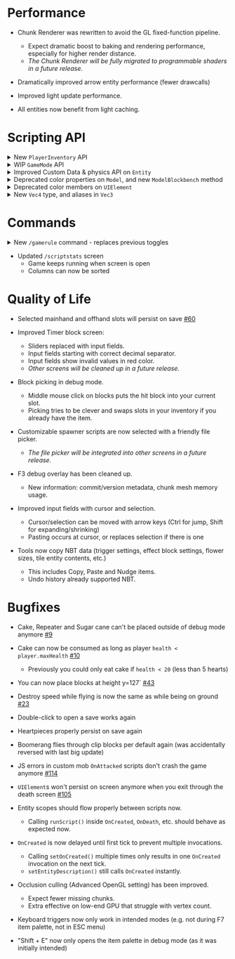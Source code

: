 # Performance

- Chunk Renderer was rewritten to avoid the GL fixed-function pipeline. 
  - Expect dramatic boost to baking and rendering performance, especially for higher render distance.
  - *The Chunk Renderer will be fully migrated to programmable shaders in a future release.*
    
- Dramatically improved arrow entity performance (fewer drawcalls)

- Improved light update performance.

- All entities now benefit from light caching.


# Scripting API

<details>
<summary>
New <code>PlayerInventory</code> API
</summary>

```ts
// 2 new methods
class PlayerInventory {
    /** Returns the Armor slot of an item, based on ID. */
    function getArmorSlot(itemId: number): number;

    /** Returns the Armor slot of an item, based on ID and damage value. */
    function getArmorSlot(itemId: number, itemDamage: number): number;
}
```

</details>

<details>
<summary>
WIP <code>GameMode</code> API
</summary>

```ts
/** New class in preparation for multiplayer and per-player game modes, similar to modern MC. */
class GameMode {
    function getName(): "debug" | "adventure";
}

// 1 new method
class EntityPlayer {
    /** Returns the currently active game mode. */
    function getGameMode(): GameMode;
}
```

</details>

<details>
<summary>
Improved Custom Data & physics API on <code>Entity</code>
</summary>

```ts
/** Primitive types that persist on save.
  * Boolean is not supported yet (not explicitly representable in NBT). */
type Tag = null | number | string;

enum Facing {
	Down = 0,
	Up = 1,
	North = 2,
	South = 3,
	West = 4,
	East = 5,
}

// 1 new property, 4 new methods
class Entity {
    /** If entity has noclip active (no collision with blocks, triggers, etc.) */
    get noPhysics(): boolean;
    set noPhysics(value: boolean);
    
    /** Get if a value with the given key exists. */
    function hasTag(key: string): boolean;

    /** Get a tag by key. */
    function getTag(key: string): Tag;

    /** Set a tag by key. 
      * Returns the previous value.
      * Unsupported types will not persist on save. */
    function setTag(key: string, value: Tag): Tag;

    /** Returns the face direction of the yaw rotation based on the cardinal points. */
    function getFacing(): Facing;
}
```

</details>

<details>
<summary>
Deprecated color properties on <code>Model</code>, and new <code>ModelBlockbench</code> method
</summary>

```ts
// 1 new method
class ModelBlockbench {
    function addBoxInflated(width: number, height: number, length: number, textureOffsetX: number, textureOffsetY: number, inflate: number);
}
```

```ts
/** Options for {@link Model} color. */
enum ModelColorMode {
    Default = 0,
    AttachedTo = 1,
    Custom = 2,
    ModelAttachment = 3,
}

// (2 new) & (5 deprecated) properties, 2 deprecated methods
class Model {
    /** Options for model color. */
    colorMode: ModelColorMode;

    /** Color of model. Interacts with {@link colorMode}. */
    color: Vec4;
    
    /** @deprecated Alias of {@link colorMode}; renamed to {@link colorMode} */
    modes: ModelColorMode;

    /** @deprecated Alias of {@link color.r}; use {@link color.r} or {@link color.x} */
    colorRed: number;
    
    /** @deprecated Alias of {@link color.g}; use {@link color.g} or {@link color.y} */
    colorGreen: number;
    
    /** @deprecated Alias of {@link color.b}; use {@link color.b} or {@link color.z} */
    colorBlue: number;
    
    /** @deprecated Alias of {@link color.a}; use {@link color.a} or {@link color.w}. */
    colorAlpha: number;
    
    /** @deprecated Alias of {@link color}; set {@link color} instead. */
    function setRGB(r: number, g: number, b: number);

    /** @deprecated Alias of {@link color}; set {@link color} instead. */
    function setRGBA(r: number, g: number, b: number, a: number);
}
```

</details>

<details>
<summary>
Deprecated color members on <code>UIElement</code>
</summary>

```ts
// 1 new constructor
class UIElement {
    constructor(x: number, y: number);
}

// 1 new property, 4 deprecated properties
class UISprite {
    // Color of sprite.
    color: Vec4;

    /** @deprecated Alias of {@link color.r}; use {@link color.r} or {@link color.x}. */
    red: number;
    
    /** @deprecated Alias of {@link color.g}; use {@link color.g} or {@link color.y}. */
    green: number;
    
    /** @deprecated Alias of {@link color.b}; use {@link color.b} or {@link color.z}. */
    blue: number;
    
    /** @deprecated Alias of {@link color.a}; use {@link color.a} or {@link color.w}. */
    alpha: number;
}

// (1 new) & (4 deprecated) properties, (2 new) & (2 deprecated) constructors
class UIRect {
    // Color of rect.
    color: Vec4;

    /** @deprecated Alias of {@link color.r}; use {@link color.r} or {@link color.x}. */
    red: number;
    
    /** @deprecated Alias of {@link color.g}; use {@link color.g} or {@link color.y}. */
    green: number;
    
    /** @deprecated Alias of {@link color.b}; use {@link color.b} or {@link color.z}. */
    blue: number;
    
    /** @deprecated Alias of {@link color.a}; use {@link color.a} or {@link color.w}. */
    alpha: number;

    constructor(x: number, y: number, width: number, height: number, color: Vec4);

    constructor(x: number, y: number, width: number, height: number, color: Vec4, container?: UIContainer);

    /** @deprecated Alias of {@link UIRect:constructor(number, number, number, number, Vec4)}. */
    constructor(x: number, y: number, width: number, height: number, red: number, green: number, blue: number, alpha: number);

    /** @deprecated Alias of {@link UIRect:constructor(number, number, number, number, Vec4, UIContainer)}. */
    constructor(x: number, y: number, width: number, height: number, red: number, green: number, blue: number, alpha: number, container?: UIContainer);
}

// (1 new) & (4 deprecated) properties
class UILabel {
    // Color of label text.
    color: Vec4;

    /** @deprecated Alias of {@link color.r}; use {@link color.r} or {@link color.x}. */
    red: number;
    
    /** @deprecated Alias of {@link color.g}; use {@link color.g} or {@link color.y}. */
    green: number;
    
    /** @deprecated Alias of {@link color.b}; use {@link color.b} or {@link color.z}. */
    blue: number;
    
    /** @deprecated Alias of {@link color.a}; use {@link color.a} or {@link color.w}. */
    alpha: number;
}

```

</details>

<details>
<summary>
New <code>Vec4</code> type, and aliases in <code>Vec3</code> 
</summary>

```ts
// New 4D vector type, similar to the existing Vec3.
class Vec4 {
    x: number;
    y: number;
    z: number;
    w: number;

	constructor(x: number, y: number, z: number, w: number);
    
	constructor(xyz: Vec3, w: number);

    /** Component-wise add. */
	function add(other: Vec4): Vec4;

    /** Component-wise subtract. */
    function subtract(other: Vec4): Vec4;

    /** Component-wise multiply by scalar. */
	function scale(value: number): Vec4;
 
    /** Euclidean length. */
	function length(): number;

    /** Euclidean distance. */
	function distance(other: Vec4): number;

    /** Alias of {@link x}{@link y}{@link z}. */
    get xyz(): Vec3;
    set xyz(values: Vec3); 

    /** Alias of {@link x}. */ 
    get r(): number;
    set r(value: number);

    /** Alias of {@link y}. */
    get g(): number;
    set g(value: number);
    
    /** Alias of {@link z}. */
    get b(): number;
    set b(value: number);
    
    /** Alias of {@link w}. */
    get a(): number;
    set a(value: number);
}

// 3 new alias properties.
class Vec3 {
    /** Alias of {@link x}. */
    get r(): number;
    set r(value: number);

    /** Alias of {@link y}. */
    get g(): number;
    set g(value: number);
    
    /** Alias of {@link z}. */
    get b(): number;
    set b(value: number);
}
```

</details>


# Commands

<details>
<summary>
New <code>/gamerule</code> command - replaces previous toggles
</summary>

- Replacement for previous commands:
  
  |                  |                                      |                                          |
  | ---------------- | ------------------------------------ | ---------------------------------------- |
  | `/toggledecay`   | `/gamerule decay_leaves`             | Toggles leave decay                      |
  | `/togglemelting` | `/gamerule melt_ice`                 | Toggles ice melting                      |
  | `/mobsburn`      | `/gamerule sunburn_undead`           | Toggles mobs burning in daylight         |
  | `/config ...`    | `/gamerule allow_inventory_crafting` | Toggles if player can craft in inventory |

- New rules:

  |                            |                                                                                                                         |
  | -------------------------- | ----------------------------------------------------------------------------------------------------------------------- |
  | `allow_bed`                | Toggles if player can sleep in beds [#7](https://github.com/Adventurecraft-Awakening/AC-Legacy-Mod/issues/7)            |
  | `allow_hoe`                | Toggles hoe usage outside of debug mode [#11](https://github.com/Adventurecraft-Awakening/AC-Legacy-Mod/issues/11)      |
  | `allow_bonemeal`           | Toggles bonemeal usage outside of debug mode [#15](https://github.com/Adventurecraft-Awakening/AC-Legacy-Mod/issues/15) |
  | `freeze_water`             | Toggles if water freezes while it's snowing/temperature low                                                             |
  | `snow_accumulation_height` | Sets maximum snow accumulation height on ground while it's snowing                                                      |

</details>

- Updated `/scriptstats` screen
  - Game keeps running when screen is open
  - Columns can now be sorted


# Quality of Life

- Selected mainhand and offhand slots will persist on save [#60](https://github.com/Adventurecraft-Awakening/AC-Legacy-Mod/issues/60)

- Improved Timer block screen:
  - Sliders replaced with input fields.
  - Input fields starting with correct decimal separator.
  - Input fields show invalid values in red color.
  - *Other screens will be cleaned up in a future release.*

- Block picking in debug mode.
  - Middle mouse click on blocks puts the hit block into your current slot.
  - Picking tries to be clever and swaps slots in your inventory if you already have the item.

- Customizable spawner scripts are now selected with a friendly file picker.
  - *The file picker will be integrated into other screens in a future release.*

- F3 debug overlay has been cleaned up.
  - New information: commit/version metadata, chunk mesh memory usage.

- Improved input fields with cursor and selection.
  - Cursor/selection can be moved with arrow keys (Ctrl for jump, Shift for expanding/shrinking)
  - Pasting occurs at cursor, or replaces selection if there is one

- Tools now copy NBT data (trigger settings, effect block settings, flower sizes, tile entity contents, etc.)
  - This includes Copy, Paste and Nudge items.
  - Undo history already supported NBT.


# Bugfixes

- Cake, Repeater and Sugar cane can't be placed outside of debug mode anymore [#9](https://github.com/Adventurecraft-Awakening/AC-Legacy-Mod/issues/9)

- Cake can now be consumed as long as player `health < player.maxHealth` [#10](https://github.com/Adventurecraft-Awakening/AC-Legacy-Mod/issues/10)
  - Previously you could only eat cake if `health < 20` (less than 5 hearts)

- You can now place blocks at height y=127` [#43](https://github.com/Adventurecraft-Awakening/AC-Legacy-Mod/issues/43)

- Destroy speed while flying is now the same as while being on ground [#23](https://github.com/Adventurecraft-Awakening/AC-Legacy-Mod/issues/23)

- Double-click to open a save works again

- Heartpieces properly persist on save again

- Boomerang flies through clip blocks per default again (was accidentally reversed with last big update)

- JS errors in custom mob `OnAttacked` scripts don't crash the game anymore [#114](https://github.com/Adventurecraft-Awakening/AC-Legacy-Mod/issues/114)

- `UIElement`s won't persist on screen anymore when you exit through the death screen [#105](https://github.com/Adventurecraft-Awakening/AC-Legacy-Mod/issues/105)

- Entity scopes should flow properly between scripts now.
  - Calling `runScript()` inside `OnCreated`, `OnDeath`, etc. should behave as expected now.

- `OnCreated` is now delayed until first tick to prevent multiple invocations.
  - Calling `setOnCreated()` multiple times only results in one `OnCreated` invocation on the next tick.
  - `setEntityDescription()` still calls `OnCreated` instantly.

- Occlusion culling (Advanced OpenGL setting) has been improved.
  - Expect fewer missing chunks.
  - Extra effective on low-end GPU that struggle with vertex count. 

- Keyboard triggers now only work in intended modes (e.g. not during F7 item palette, not in ESC menu)

- "Shift + E" now only opens the item palette in debug mode (as it was initially intended)

